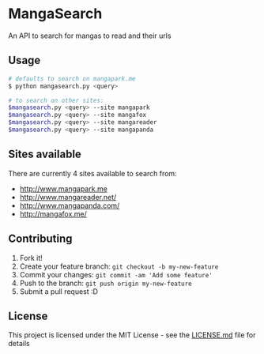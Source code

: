 # MangaSearch

An API to search for mangas to read and their urls

## Usage

```bash
# defaults to search on mangapark.me
$ python mangasearch.py <query> 

# to search on other sites:
$mangasearch.py <query> --site mangapark
$mangasearch.py <query> --site mangafox
$mangasearch.py <query> --site mangareader
$mangasearch.py <query> --site mangapanda
```

## Sites available

There are currently 4 sites available to search from:

- http://www.mangapark.me
- http://www.mangareader.net/
- http://www.mangapanda.com/
- http://mangafox.me/

## Contributing

1. Fork it!
2. Create your feature branch: `git checkout -b my-new-feature`
3. Commit your changes: `git commit -am 'Add some feature'`
4. Push to the branch: `git push origin my-new-feature`
5. Submit a pull request :D

## License
This project is licensed under the MIT License - see the [LICENSE.md](LICENSE.md) file for details